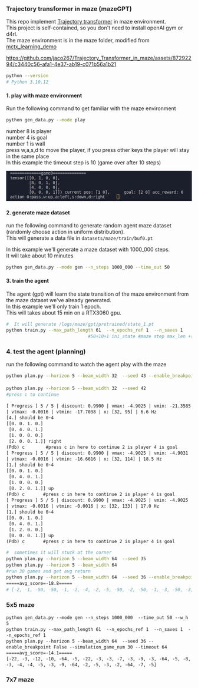 ### Trajectory transformer in maze (mazeGPT)    
This repo implement [Trajectory transformer](https://github.com/jannerm/trajectory-transformer) in maze environment.   
This project is self-contained, so you don't need to install openAI gym or d4rl.    
The maze environment is in the maze folder, modified from [mctx_learning_demo](https://github.com/kenjyoung/mctx_learning_demo)         

https://github.com/jaco267/Trajectory_Transformer_in_maze/assets/87292294/c3440c56-afa1-4e37-ab19-c071b56a1b21
   

```sh
python --version
# Python 3.10.12
```
  
#### 1. play with maze environment
Run the following command to get familiar with the maze environment 

```sh
python gen_data.py --mode play
```

number 8 is player      
number 4 is goal       
number 1 is wall    
press w,a,s,d to move the player, if you press other keys the player will stay in the same place     
In this example the timeout step is 10 (game over after 10 steps)  
  

<img src="assets/maze_environment.png" alt= “” width="600px" >

#### 2. generate maze dataset
run the following command to generate random agent maze dataset
(randomly choose action in uniform distribution).    
This will generate a data file in `datasets/maze/train/buf0.pt`      
        
In this example we'll generate a maze dataset with 1000_000 steps.   
It will take about 10 minutes  
  
```sh
python gen_data.py --mode gen --n_steps 1000_000 --time_out 50
```   
   
#### 3. train the agent 
The agent (gpt) will learn the state transition of the maze environment 
from the maze dataset we've already generated.      
In this example we'll only train 1 epoch.  
This will takes about 15 min on a RTX3060 gpu.   
   
```sh
#  It will generate /logs/maze/gpt/pretrained/state_1.pt
python train.py --max_path_length 61  --n_epochs_ref 1  --n_saves 1   
                               #50+10+1 ini_state #maze step max_len +subseq_len+1
```
### 4. test the agent (planning) 
run the following command to watch the agent play with the maze   
   
```sh
python plan.py --horizon 5 --beam_width 32  --seed 43 --enable_breakpoint False

python plan.py --horizon 5 --beam_width 32  --seed 42
#press c to continue 
```

```
[ Progress ] 5 / 5 | discount: 0.9900 | vmax: -4.9025 | vmin: -21.3585 | vtmax: -0.0016 | vtmin: -17.7038 | x: [32, 95] | 6.6 Hz
[4.] should be 0~4                                                                                  
[[0. 0. 1. 0.]                                                                                      
 [0. 4. 0. 1.]
 [1. 0. 0. 0.]
 [2. 0. 0. 1.]] right
(Pdb) c        #press c in here to continue 2 is player 4 is goal
[ Progress ] 5 / 5 | discount: 0.9900 | vmax: -4.9025 | vmin: -4.9031 | vtmax: -0.0016 | vtmin: -16.6616 | x: [32, 114] | 18.5 Hz
[1.] should be 0~4                                                                                  
[[0. 0. 1. 0.]                                                                                      
 [0. 4. 0. 1.]
 [1. 0. 0. 0.]
 [0. 2. 0. 1.]] up
(Pdb) c       #press c in here to continue 2 is player 4 is goal 
[ Progress ] 5 / 5 | discount: 0.9900 | vmax: -4.9025 | vmin: -4.9025 | vtmax: -0.0016 | vtmin: -0.0016 | x: [32, 133] | 17.0 Hz
[1.] should be 0~4                                                                                  
[[0. 0. 1. 0.]                                                                                      
 [0. 4. 0. 1.]
 [1. 2. 0. 0.]
 [0. 0. 0. 1.]] up
(Pdb) c       #press c in here to continue 2 is player 4 is goal 
```
   
```sh
#  sometimes it will stuck at the corner
python plan.py --horizon 5 --beam_width 64  --seed 35
python plan.py --horizon 5 --beam_width 64  
#run 30 games and get avg return 
python plan.py --horizon 5 --beam_width 64  --seed 36 --enable_breakpoint False --simulation_game_num 30 --timeout 50
=====avg_score=-18.8=====
# [-2, -1, -50, -50, -1, -2, -4, -2, -5, -50, -2, -50, -1, -3, -50, -3, -3, -50, -1, -50, -5, -50, -50, -1, -12, -50, -1, -3, -1, -11]
```
### 5x5 maze
```
python gen_data.py --mode gen --n_steps 1000_000  --time_out 50 --w_h 5
python train.py --max_path_length 61  --n_epochs_ref 1  --n_saves 1  --n_epochs_ref 1
python plan.py --horizon 5 --beam_width 64  --seed 36 --enable_breakpoint False --simulation_game_num 30 --timeout 64
=====avg_score=-14.1=====
[-22, -3, -12, -10, -64, -5, -22, -3, -3, -7, -3, -9, -3, -64, -5, -8, -3, -4, -4, -5, -3, -9, -64, -2, -5, -3, -2, -64, -7, -5]
```
### 7x7 maze
